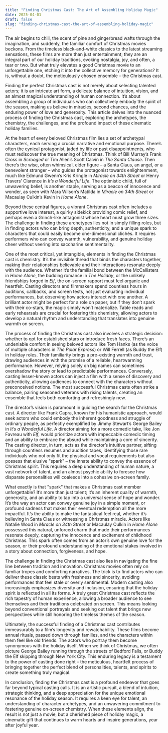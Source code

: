 ```yaml
---
title: "Finding Christmas Cast: The Art of Assembling Holiday Magic"
date: 2025-04-01
draft: false
slug: "finding-christmas-cast-the-art-of-assembling-holiday-magic" 
---
```


The air begins to chill, the scent of pine and gingerbread wafts through the imagination, and suddenly, the familiar comfort of Christmas movies beckons. From the timeless black-and-white classics to the latest streaming sensations, these films are more than just entertainment; they are an integral part of our holiday traditions, evoking nostalgia, joy, and often, a tear or two. But what truly elevates a good Christmas movie to an unforgettable one, etching it into the collective memory for generations? It is, without a doubt, the meticulously chosen ensemble – the Christmas cast.

Finding the perfect Christmas cast is not merely about selecting talented actors; it is an intricate art form, a delicate balance of intuition, vision, and an almost magical understanding of human connection. It’s about assembling a group of individuals who can collectively embody the spirit of the season, making us believe in miracles, second chances, and the enduring power of love and generosity. This article delves into the nuanced process of finding the Christmas cast, exploring the archetypes, the chemistry, the challenges, and the profound impact of these cinematic holiday families.

At the heart of every beloved Christmas film lies a set of archetypal characters, each serving a crucial narrative and emotional purpose. There’s often the cynical protagonist, jaded by life or past disappointments, who must rediscover the true meaning of Christmas. Think of Bill Murray’s Frank Cross in *Scrooged* or Tim Allen’s Scott Calvin in *The Santa Clause*. Then there’s the wise, often whimsical, elder figure – a Santa Claus, an angel, or a benevolent stranger – who guides the protagonist towards enlightenment, much like Edmund Gwenn’s Kris Kringle in *Miracle on 34th Street* or Henry Travers’ Clarence in *It’s a Wonderful Life*. The optimistic child, full of unwavering belief, is another staple, serving as a beacon of innocence and wonder, as seen with Mara Wilson’s Matilda in *Miracle on 34th Street* or Macaulay Culkin’s Kevin in *Home Alone*.

Beyond these central figures, a vibrant Christmas cast often includes a supportive love interest, a quirky sidekick providing comic relief, and perhaps even a Grinch-like antagonist whose heart must grow three sizes. The challenge in finding these archetypes lies not in simply filling roles, but in finding actors who can bring depth, authenticity, and a unique spark to characters that could easily become one-dimensional clichés. It requires performers who can convey warmth, vulnerability, and genuine holiday cheer without veering into saccharine sentimentality.

One of the most critical, yet intangible, elements in finding the Christmas cast is chemistry. It’s the invisible thread that binds the characters together, making their relationships believable and their interactions resonate deeply with the audience. Whether it’s the familial bond between the McCallisters in *Home Alone*, the budding romance in *The Holiday*, or the unlikely friendships forged in *Elf*, the on-screen rapport must feel organic and heartfelt. Casting directors and filmmakers spend countless hours in auditions, callbacks, and screen tests, not just evaluating individual performances, but observing how actors interact with one another. A brilliant actor might be perfect for a role on paper, but if they don’t spark with their co-stars, the magic simply won’t materialize. Table reads and early rehearsals are crucial for fostering this chemistry, allowing actors to develop a natural rhythm and understanding that translates into genuine warmth on screen.

The process of finding the Christmas cast also involves a strategic decision: whether to opt for established stars or introduce fresh faces. There’s an undeniable comfort in seeing beloved actors like Tom Hanks (as the voice of multiple characters in *The Polar Express*) or Will Ferrell (as Buddy the Elf) in holiday roles. Their familiarity brings a pre-existing warmth and trust, drawing audiences in with the promise of a reliable, heartwarming performance. However, relying solely on big names can sometimes overshadow the story or lead to predictable performances. Conversely, casting lesser-known actors can inject a film with a sense of discovery and authenticity, allowing audiences to connect with the characters without preconceived notions. The most successful Christmas casts often strike a balance, pairing seasoned veterans with rising talents, creating an ensemble that feels both comforting and refreshingly new.

The director’s vision is paramount in guiding the search for the Christmas cast. A director like Frank Capra, known for his humanistic approach, would seek actors who could embody the inherent goodness and struggle of ordinary people, as perfectly exemplified by Jimmy Stewart’s George Bailey in *It’s a Wonderful Life*. A director aiming for a more comedic take, like Jon Favreau with *Elf*, would prioritize actors with impeccable comedic timing and an ability to embrace the absurd while maintaining a core of sincerity. The casting director, in turn, acts as the director’s intuitive partner, sifting through countless resumes and audition tapes, identifying those rare individuals who not only fit the physical and vocal requirements but also possess that elusive "spark" – the innate ability to convey the essence of Christmas spirit. This requires a deep understanding of human nature, a vast network of talent, and an almost psychic ability to foresee how disparate personalities will coalesce into a cohesive on-screen family.

What exactly is that "spark" that makes a Christmas cast member unforgettable? It’s more than just talent; it’s an inherent quality of warmth, generosity, and an ability to tap into a universal sense of hope and wonder. It’s the way an actor can convey genuine joy in a simple moment, or profound sadness that makes their eventual redemption all the more impactful. It’s the ability to make the fantastical feel real, whether it’s believing in Santa Claus or witnessing a Christmas miracle. Actors like Natalie Wood in *Miracle on 34th Street* or Macaulay Culkin in *Home Alone* possessed this natural, unforced charm that made their performances resonate deeply, capturing the innocence and excitement of childhood Christmas. This spark often comes from an actor’s own genuine love for the season, or their profound understanding of the emotional stakes involved in a story about connection, forgiveness, and hope.

The challenge in finding the Christmas cast also lies in navigating the fine line between tradition and innovation. Christmas movies often rely on familiar tropes and comforting narratives. The trick is to find actors who can deliver these classic beats with freshness and sincerity, avoiding performances that feel stale or overly sentimental. Modern casting also increasingly emphasizes diversity and inclusion, ensuring that the holiday spirit is reflected in all its forms. A truly great Christmas cast reflects the rich tapestry of human experience, allowing a broader audience to see themselves and their traditions celebrated on screen. This means looking beyond conventional portrayals and seeking out talent that brings new perspectives while still honoring the timeless themes of the season.

Ultimately, the successful finding of a Christmas cast contributes immeasurably to a film’s longevity and rewatchability. These films become annual rituals, passed down through families, and the characters within them feel like old friends. The actors who portray them become synonymous with the holiday itself. When we think of Christmas, we often picture George Bailey running through the streets of Bedford Falls, or Buddy the Elf skipping through New York City. This enduring legacy is a testament to the power of casting done right – the meticulous, heartfelt process of bringing together the perfect blend of personalities, talents, and spirits to create something truly magical.

In conclusion, finding the Christmas cast is a profound endeavor that goes far beyond typical casting calls. It is an artistic pursuit, a blend of intuition, strategic thinking, and a deep appreciation for the unique emotional resonance of the holiday season. It requires a keen eye for talent, an understanding of character archetypes, and an unwavering commitment to fostering genuine on-screen chemistry. When these elements align, the result is not just a movie, but a cherished piece of holiday magic, a cinematic gift that continues to warm hearts and inspire generations, year after joyful year.